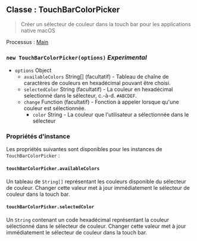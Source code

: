 ## Classe : TouchBarColorPicker

> Créer un sélecteur de couleur dans la touch bar pour les applications native macOS

Processus : [Main](../tutorial/quick-start.md#main-process)

### `new TouchBarColorPicker(options)` *Experimental*

* `options` Object 
  * `availableColors` String[] (facultatif) - Tableau de chaîne de caractères de couleurs en hexadécimal pouvant être choisi.
  * `selectedColor` String (facultatif) - La couleur en hexadécimal selectionné dans le sélecteur, c.-à-d. `#ABCDEF`.
  * `change` Function (facultatif) - Fonction à appeler lorsque qu'une couleur est sélectionnée. 
    * `color` String - La couleur que l'utilisateur a sélectionnée dans le sélecteur

### Propriétés d'instance

Les propriétés suivantes sont disponibles pour les instances de `TouchBarColorPicker` :

#### `touchBarColorPicker.availableColors`

Un tableau de `String[]` représentant les couleurs disponible du sélecteur de couleur. Changer cette valeur met à jour immédiatement le sélecteur de couleur dans la touch bar.

#### `touchBarColorPicker.selectedColor`

Un `String` contenant un code hexadécimal représentant la couleur sélectionné dans le sélecteur de couleur. Changer cette valeur met à jour immédiatement le sélecteur de couleur dans la touch bar.